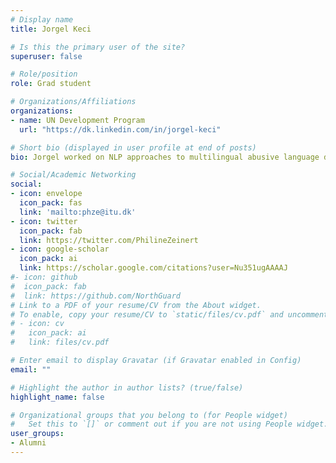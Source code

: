 ```yaml
---
# Display name
title: Jorgel Keci

# Is this the primary user of the site?
superuser: false

# Role/position
role: Grad student

# Organizations/Affiliations
organizations:
- name: UN Development Program
  url: "https://dk.linkedin.com/in/jorgel-keci"

# Short bio (displayed in user profile at end of posts)
bio: Jorgel worked on NLP approaches to multilingual abusive language detection and zero-shot cross-lingual projection.

# Social/Academic Networking
social:
- icon: envelope
  icon_pack: fas
  link: 'mailto:phze@itu.dk'
- icon: twitter
  icon_pack: fab
  link: https://twitter.com/PhilineZeinert
- icon: google-scholar
  icon_pack: ai
  link: https://scholar.google.com/citations?user=Nu351ugAAAAJ
#- icon: github
#  icon_pack: fab
#  link: https://github.com/NorthGuard
# Link to a PDF of your resume/CV from the About widget.
# To enable, copy your resume/CV to `static/files/cv.pdf` and uncomment the lines below.
# - icon: cv
#   icon_pack: ai
#   link: files/cv.pdf

# Enter email to display Gravatar (if Gravatar enabled in Config)
email: ""

# Highlight the author in author lists? (true/false)
highlight_name: false

# Organizational groups that you belong to (for People widget)
#   Set this to `[]` or comment out if you are not using People widget.
user_groups:
- Alumni
---
```


